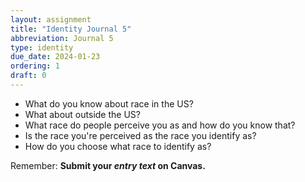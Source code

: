```yaml
---
layout: assignment
title: "Identity Journal 5"
abbreviation: Journal 5
type: identity
due_date: 2024-01-23
ordering: 1
draft: 0
---
```


- What do you know about race in the US? 
- What about outside the US?
- What race do people perceive you as and how do you know that?
- Is the race you're perceived as the race you identify as? 
- How do you choose what race to identify as?

Remember: **Submit your *entry text* on Canvas.**
